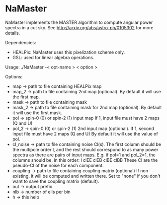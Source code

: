 # NaMaster

NaMaster implements the MASTER algorithm to compute
angular power spectra in a cut sky.
See http://arxiv.org/abs/astro-ph/0105302 for more
details.

Dependencies:
 - HEALPix: NaMaster uses this pixelization scheme
            only.
 - GSL: used for linear algebra operations.
 
Usage: ./NaMaster -< opt-name > < option >

Options:
  - map      -> path to file containing HEALPix map
  - map_2    -> path to file containing 2nd map (optional).
                By default it will use the first map.
  - mask     -> path to file containing mask
  - mask_2   -> path to file containing mask for 2nd map (optional).
                By default it will use the first mask.
  - pol      -> spin-0 (0) or spin-2 (1) input map
                If 1, input file must have 2 maps (Q and U)
  - pol_2    -> spin-0 (0) or spin-2 (1) 2nd input map (optional).
                If 1, second input file must have 2 maps (Q and U)
                By default it will use the value of pol.
  - cl_noise -> path to file containing noise Cl(s). The first column
                should be the multipole order l, and the rest should
                correspond to as many power spectra as there are pairs
                of input maps. E.g. if pol=1 and pol_2=1, the columns
                should be, in this order:
                  l  clEE  clEB  clBE  clBB
                These Cl are the pseudo-Cl of the noise for each
                component.
  - coupling -> path to file containing coupling matrix (optional)
                If non-existing, it will be computed and
                written there. Set to "none" if you don't want to save
                the coupling matrix (default).
  - out      -> output prefix
  - nlb      -> number of ells per bin
  - h        -> this help
